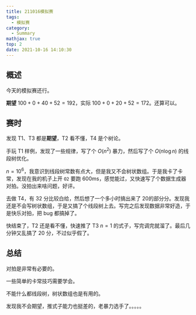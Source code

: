```yaml
---
title: 211016模拟赛
tags:	
  - 模拟赛
category:
  - Summary
mathjax: true
top: 2
date: 2021-10-16 14:10:30
---
```


## 概述

今天的模拟赛还行。

**期望** $100+0+40+52=192$，实际 $100+0+20+52=172$​。还算可以。

<!--more-->

## 赛时

发现 T1、T3 都是**期望**，T2 看不懂，T4 是个树论。

手玩 T1 样例，发现了一些规律，写了个 $O(n^2)$ 暴力，然后写了个 $O(n\log n)$ 的线段树优化。

$n=10^6$，我意识到线段树常数有点大，但是我又不会树状数组。于是我卡了卡常，发现在我的机子上开 `O2` 要跑 $600\text{ms}$​，感觉能过，又快速写了个数据生成器对拍。没拍出来啥问题，好评。

去做 T4，有 $32$ 分比较白给，然后想了一个多小时搞出来了 $20$​​​​ 的部分分。发现我还是不会写树状数组，于是又搞了个线段树上去。写完之后发现数据非常好造，于是快乐对拍，把 bug 都搞掉了。

快结束了，T2 还是看不懂，快速推了 T3 $n=1$ 的式子，写完调完就溜了。最后几分钟又乱搞了 $20$ 分，不过似乎假了。

## 总结

对拍是非常有必要的。

一些简单的卡常技巧需要学会。

不能什么都线段树，树状数组也是有用的。

发现我不会期望，推式子能力也挺差的，老暴力选手了。。。。。


